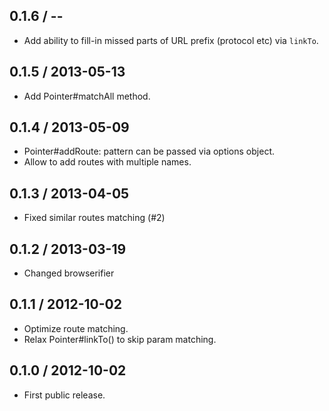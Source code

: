 0.1.6 / --
------------------

* Add ability to fill-in missed parts of URL prefix (protocol etc) via `linkTo`.


0.1.5 / 2013-05-13
------------------

* Add Pointer#matchAll method.


0.1.4 / 2013-05-09
------------------

* Pointer#addRoute: pattern can be passed via options object.
* Allow to add routes with multiple names.


0.1.3 / 2013-04-05
------------------

* Fixed similar routes matching (#2)


0.1.2 / 2013-03-19
------------------

* Changed browserifier


0.1.1 / 2012-10-02
------------------

* Optimize route matching.
* Relax Pointer#linkTo() to skip param matching.


0.1.0 / 2012-10-02
------------------

* First public release.
